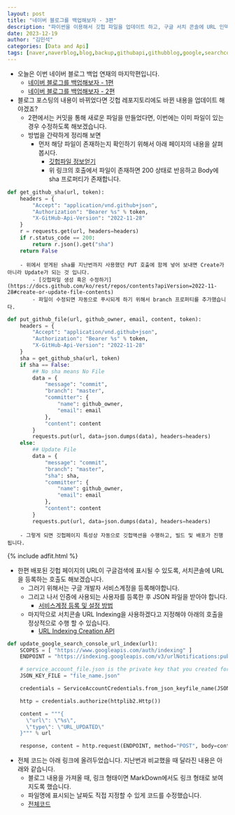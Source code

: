 ```yaml
---
layout: post
title: "네이버 블로그를 백업해보자 - 3편"
description: "파이썬을 이용해서 깃헙 파일을 업데이트 하고, 구글 서치 콘솔에 URL 인덱싱을 생성시켜 보겠습니다"
date: 2023-12-19
author: "김민석"
categories: [Data and Api]
tags: [naver,naverblog,blog,backup,githubapi,githubblog,google,searchconsole,urlindexing]
---
```

- 오늘은 이번 네이버 블로그 백업 연재의 마지막편입니다.
    - [네이버 블로그를 백업해보자 - 1편](https://reddol18.pe.kr/naver-blog-save)
    - [네이버 블로그를 백업해보자 - 2편](https://reddol18.pe.kr/naver-blog-save2)
- 블로그 포스팅의 내용이 바뀌었다면 깃헙 레포지토리에도 바뀐 내용을 업데이트 해야겠죠?
    - 2편에서는 커밋을 통해 새로운 파일을 만들었다면, 이번에는 이미 파일이 있는 경우 수정하도록 해보겠습니다.
    - 방법을 간략하게 정리해 보면
        - 먼저 해당 파일이 존재하는지 확인하기 위해서 아래 페이지의 내용을 살펴봅시다.
            - [깃헙파일 정보얻기](https://docs.github.com/ko/rest/repos/contents?apiVersion=2022-11-28#get-repository-content)
            - 위 링크의 호출에서 파일이 존재하면 200 상태로 반응하고 Body에 sha 프로퍼티가 존재합니다.

```python
def get_github_sha(url, token):
    headers = {
        "Accept": "application/vnd.github+json",
        "Authorization": "Bearer %s" % token,
        "X-GitHub-Api-Version": "2022-11-28"
    }
    r = requests.get(url, headers=headers)
    if r.status_code == 200:
        return r.json().get("sha")
    return False
```

        - 위에서 얻게된 sha를 지난번까지 사용했던 PUT 호출에 함께 넣어 보내면 Create가 아니라 Update가 되는 것 입니다.
            - [깃헙파일 생성 혹은 수정하기](https://docs.github.com/ko/rest/repos/contents?apiVersion=2022-11-28#create-or-update-file-contents)
            - 파일이 수정되면 자동으로 푸시되게 하기 위해서 branch 프로퍼티를 추가했습니다.
            
```python
def put_github_file(url, github_owner, email, content, token):
    headers = {
        "Accept": "application/vnd.github+json",
        "Authorization": "Bearer %s" % token,
        "X-GitHub-Api-Version": "2022-11-28"
    }
    sha = get_github_sha(url, token)
    if sha == False:
        ## No sha means No File
        data = {
            "message": "commit",
            "branch": "master",
            "committer": {
                "name": github_owner,
                "email": email
            },
            "content": content
        }
        requests.put(url, data=json.dumps(data), headers=headers)
    else:
        ## Update File
        data = {
            "message": "commit",
            "branch": "master",
            "sha": sha,
            "committer": {
                "name": github_owner,
                "email": email
            },
            "content": content
        }
        requests.put(url, data=json.dumps(data), headers=headers)
```

        - 그렇게 되면 깃헙페이지 특성상 자동으로 깃헙액션을 수행하고, 빌드 및 배포가 진행됩니다.

{% include adfit.html %}

- 한편 배포된 깃헙 페이지의 URL이 구글검색에 표시될 수 있도록, 서치콘솔에 URL을 등록하는 호출도 해보겠습니다.
    - 그러기 위해서는 구글 개발자 서비스계정을 등록해야합니다.
    - 그리고 나서 인증에 사용되는 사용자를 등록한 후 JSON 파일을 받아야 합니다.
        - [서비스계정 등록 및 설정 방법](https://developers.google.com/search/apis/indexing-api/v3/prereqs?hl=ko)
    - 마지막으로 서치콘솔 URL Indexing을 사용하겠다고 지정해야 아래의 호출을 정상적으로 수행 할 수 있습니다.
        - [URL Indexing Creation API](https://developers.google.com/search/apis/indexing-api/v3/using-api?hl=ko)

```python
def update_google_search_console_url_index(url):
    SCOPES = [ "https://www.googleapis.com/auth/indexing" ]
    ENDPOINT = "https://indexing.googleapis.com/v3/urlNotifications:publish"

    # service_account_file.json is the private key that you created for your service account.
    JSON_KEY_FILE = "file_name.json"

    credentials = ServiceAccountCredentials.from_json_keyfile_name(JSON_KEY_FILE, scopes=SCOPES)

    http = credentials.authorize(httplib2.Http())

    content = """{
      \"url\": \"%s\",
      \"type\": \"URL_UPDATED\"
    }""" % url

    response, content = http.request(ENDPOINT, method="POST", body=content)
```

- 전체 코드는 아래 링크에 올려두었습니다. 지난번과 비교했을 때 달라진 내용은 아래와 같습니다.
    - 블로그 내용을 가져올 때, 링크 형태이면 MarkDown에서도 링크 형태로 보여지도록 했습니다.
    - 파일명에 표시되는 날짜도 직접 지정할 수 있게 코드를 수정했습니다.
    - [전체코드](https://reddol18.github.io/dev5min/snippets/naver2github.py)
